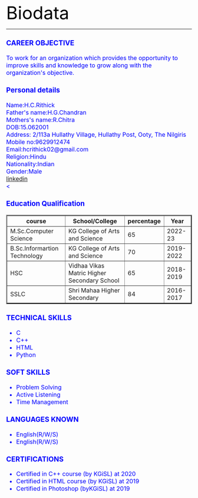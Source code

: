 <html>
<head>
<title>BIODATA</title>
</head>
<body> <font color="black"><font size=30>Biodata</font>
<hr>
<body><font size=3><font color="blue">
<h3>CAREER OBJECTIVE</h3>
<p>To work for an organization which provides the
opportunity to improve skills and knowledge to grow
along with the organization's objective.</p>

<h3>Personal details</h3>
Name:H.C.Rithick<br>
Father's name:H.G.Chandran<br>
Mothers's name:R.Chitra<br>
DOB:15.062001<br>
Address: 2/113a Hullathy Village,
        Hullathy Post,
        Ooty,
        The Nilgiris<br>
Mobile no:9629912474<br>
Email:hcrithick02@gmail.com<br>
Religion:Hindu<br>
Nationality:Indian<br>
Gender:Male<br>
 <a href=""target="_blank">linkedin</a><br>
 <<h3>Education Qualification</h3>
<table border="2" width = 100% height=""
  <tr>
    <th>course</th>
    <th>School/College</th>
    <th>percentage</th>
<th>Year</th
  </tr>
 
  <tr>
    <td>M.Sc.Computer Science</td>
    <td>KG College of Arts and Science</td>
    <td>65</td>
   <td>2022-23</td>
   </tr>
  <tr>
    <td>B.Sc.Informartion Technology</td>
    <td>KG College of Arts and Science</td>
    <td>70</td>
   <td>2019-2022</td>
</tr>
    <tr>
    <td>HSC</td>
    <td>Vidhaa Vikas Matric Higher Secondary School</td>
    <td>65</td>
   <td>2018-2019</td>

  </tr>
  <tr>
    <td>SSLC</td>
    <td>Shri Mahaa Higher Secondary</td>
    <td>84</td>  
<td>2016-2017</td>
   </tr>
</table>
</ul>
<h3>TECHNICAL SKILLS</h3>
<ul><li>C</li>
<li>C++</li>
<li>HTML</li>  
<li>Python</li></ul>
<h3>SOFT SKILLS</h3>
<ul><li>Problem Solving</li>
<li>Active Listening</li>
<li>Time Management</li></ul>
<h3>LANGUAGES KNOWN </h3>
<ul><li>English(R/W/S)</li>
<li>English(R/W/S)</li> </ul>
<h3>CERTIFICATIONS</h3>
<ul>
<li>Certified in C++ course (by KGiSL) at 2020</li>
<li>Certified in HTML course (by KGiSL) at 2019</li>  
<li>Certified in Photoshop (byKGiSL) at 2019</li>
</body>
</html>
